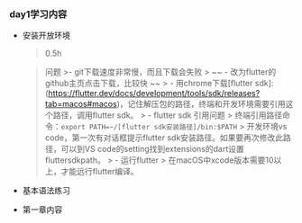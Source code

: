 ### day1学习内容

* 安装开放环境
	> 0.5h

	> 问题
		>- git下载速度非常慢，而且下载会失败
		> ~~ - 改为flutter的github主页点击下载，比较快 ~~
		> - 用chrome下载[flutter sdk]:(https://flutter.dev/docs/development/tools/sdk/releases?tab=macos#macos)，记住解压包的路径，终端和开发环境需要引用这个路径，调用flutter sdk。
		> - flutter sdk 引用问题
			> 终端引用路径命令：`export PATH=~/[flutter sdk安装路径]/bin:$PATH`
			> 开发环境vs code，第一次有对话框提示flutter sdk安装路径。如果要再次修改此路径，可以到VS code的setting找到extensions的dart设置fluttersdkpath。
		> - 运行flutter
			> 在macOS中xcode版本需要10以上，才能远行flutter编译。
- 基本语法练习

- 第一章内容